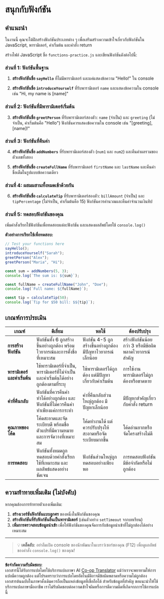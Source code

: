 <!--
CO_OP_TRANSLATOR_METADATA:
{
  "original_hash": "8328f58f4593b4671656ff8f4b2edbd9",
  "translation_date": "2025-10-23T20:43:58+00:00",
  "source_file": "2-js-basics/2-functions-methods/assignment.md",
  "language_code": "th"
}
-->
# สนุกกับฟังก์ชัน

## คำแนะนำ

ในงานนี้ คุณจะได้ฝึกสร้างฟังก์ชันประเภทต่าง ๆ เพื่อเสริมสร้างความเข้าใจเกี่ยวกับฟังก์ชันใน JavaScript, พารามิเตอร์, ค่าเริ่มต้น และคำสั่ง return

สร้างไฟล์ JavaScript ชื่อ `functions-practice.js` และเขียนฟังก์ชันดังต่อไปนี้:

### ส่วนที่ 1: ฟังก์ชันพื้นฐาน
1. **สร้างฟังก์ชันชื่อ `sayHello`** ที่ไม่มีพารามิเตอร์ และแค่แสดงข้อความ "Hello!" ใน console

2. **สร้างฟังก์ชันชื่อ `introduceYourself`** ที่รับพารามิเตอร์ `name` และแสดงข้อความใน console เช่น "Hi, my name is [name]"

### ส่วนที่ 2: ฟังก์ชันที่มีพารามิเตอร์เริ่มต้น
3. **สร้างฟังก์ชันชื่อ `greetPerson`** ที่รับพารามิเตอร์สองตัว: `name` (จำเป็น) และ `greeting` (ไม่จำเป็น, ค่าเริ่มต้นคือ "Hello") ฟังก์ชันควรแสดงข้อความใน console เช่น "[greeting], [name]!"

### ส่วนที่ 3: ฟังก์ชันที่คืนค่า
4. **สร้างฟังก์ชันชื่อ `addNumbers`** ที่รับพารามิเตอร์สองตัว (`num1` และ `num2`) และคืนค่าผลรวมของตัวเลขทั้งสอง

5. **สร้างฟังก์ชันชื่อ `createFullName`** ที่รับพารามิเตอร์ `firstName` และ `lastName` และคืนค่าชื่อเต็มในรูปแบบข้อความเดียว

### ส่วนที่ 4: ผสมผสานทั้งหมดเข้าด้วยกัน
6. **สร้างฟังก์ชันชื่อ `calculateTip`** ที่รับพารามิเตอร์สองตัว: `billAmount` (จำเป็น) และ `tipPercentage` (ไม่จำเป็น, ค่าเริ่มต้นคือ 15) ฟังก์ชันควรคำนวณและคืนค่าจำนวนเงินทิป

### ส่วนที่ 5: ทดสอบฟังก์ชันของคุณ
เพิ่มคำสั่งเรียกใช้ฟังก์ชันเพื่อทดสอบแต่ละฟังก์ชัน และแสดงผลลัพธ์โดยใช้ `console.log()`

**ตัวอย่างการเรียกใช้เพื่อทดสอบ:**
```javascript
// Test your functions here
sayHello();
introduceYourself("Sarah");
greetPerson("Alex");
greetPerson("Maria", "Hi");

const sum = addNumbers(5, 3);
console.log(`The sum is: ${sum}`);

const fullName = createFullName("John", "Doe");
console.log(`Full name: ${fullName}`);

const tip = calculateTip(50);
console.log(`Tip for $50 bill: $${tip}`);
```

## เกณฑ์การประเมิน

| เกณฑ์ | ดีเยี่ยม | พอใช้ | ต้องปรับปรุง |
| -------- | --------- | -------- | ----------------- |
| **การสร้างฟังก์ชัน** | ฟังก์ชันทั้ง 6 ถูกสร้างขึ้นอย่างถูกต้อง พร้อมไวยากรณ์และการตั้งชื่อที่เหมาะสม | ฟังก์ชัน 4-5 ถูกสร้างขึ้นอย่างถูกต้อง มีปัญหาไวยากรณ์เล็กน้อย | สร้างฟังก์ชันน้อยกว่า 3 หรือมีข้อผิดพลาดไวยากรณ์สำคัญ |
| **พารามิเตอร์และค่าเริ่มต้น** | ใช้พารามิเตอร์ที่จำเป็น, พารามิเตอร์ที่ไม่จำเป็น และค่าเริ่มต้นได้อย่างถูกต้องตามที่ระบุ | ใช้พารามิเตอร์ได้ถูกต้อง แต่มีปัญหาเกี่ยวกับค่าเริ่มต้น | การใช้งานพารามิเตอร์ไม่ถูกต้องหรือขาดหาย |
| **ค่าที่คืนกลับ** | ฟังก์ชันที่ควรคืนค่าทำได้อย่างถูกต้อง และฟังก์ชันที่ไม่ควรคืนค่าทำเพียงแค่การกระทำ | ค่าที่คืนกลับส่วนใหญ่ถูกต้อง มีปัญหาเล็กน้อย | มีปัญหาสำคัญเกี่ยวกับคำสั่ง return |
| **คุณภาพของโค้ด** | โค้ดสะอาดและจัดระเบียบดี พร้อมชื่อตัวแปรที่มีความหมายและการจัดวางที่เหมาะสม | โค้ดทำงานได้ แต่ควรปรับปรุงให้สะอาดหรือจัดระเบียบมากขึ้น | โค้ดอ่านยากหรือจัดโครงสร้างไม่ดี |
| **การทดสอบ** | ฟังก์ชันทั้งหมดถูกทดสอบด้วยคำสั่งเรียกใช้ที่เหมาะสม และผลลัพธ์แสดงอย่างชัดเจน | ฟังก์ชันส่วนใหญ่ถูกทดสอบอย่างเพียงพอ | การทดสอบฟังก์ชันมีข้อจำกัดหรือไม่ถูกต้อง |

## ความท้าทายเพิ่มเติม (ไม่บังคับ)

หากคุณต้องการท้าทายตัวเองเพิ่มเติม:

1. **สร้างเวอร์ชันฟังก์ชันแบบลูกศร** ของหนึ่งในฟังก์ชันของคุณ
2. **สร้างฟังก์ชันที่รับฟังก์ชันอื่นเป็นพารามิเตอร์** (เช่นตัวอย่าง `setTimeout` จากบทเรียน)
3. **เพิ่มการตรวจสอบข้อมูลนำเข้า** เพื่อให้ฟังก์ชันของคุณจัดการกับข้อมูลนำเข้าที่ไม่ถูกต้องได้อย่างเหมาะสม

---

> 💡 **เคล็ดลับ**: อย่าลืมเปิด console ของนักพัฒนาในเบราว์เซอร์ของคุณ (F12) เพื่อดูผลลัพธ์ของคำสั่ง `console.log()` ของคุณ!

---

**ข้อจำกัดความรับผิดชอบ**:  
เอกสารนี้ได้รับการแปลโดยใช้บริการแปลภาษา AI [Co-op Translator](https://github.com/Azure/co-op-translator) แม้ว่าเราจะพยายามให้การแปลมีความถูกต้อง แต่โปรดทราบว่าการแปลโดยอัตโนมัติอาจมีข้อผิดพลาดหรือความไม่ถูกต้อง เอกสารต้นฉบับในภาษาดั้งเดิมควรถือเป็นแหล่งข้อมูลที่เชื่อถือได้ สำหรับข้อมูลที่สำคัญ ขอแนะนำให้ใช้บริการแปลภาษามืออาชีพ เราไม่รับผิดชอบต่อความเข้าใจผิดหรือการตีความผิดที่เกิดจากการใช้การแปลนี้